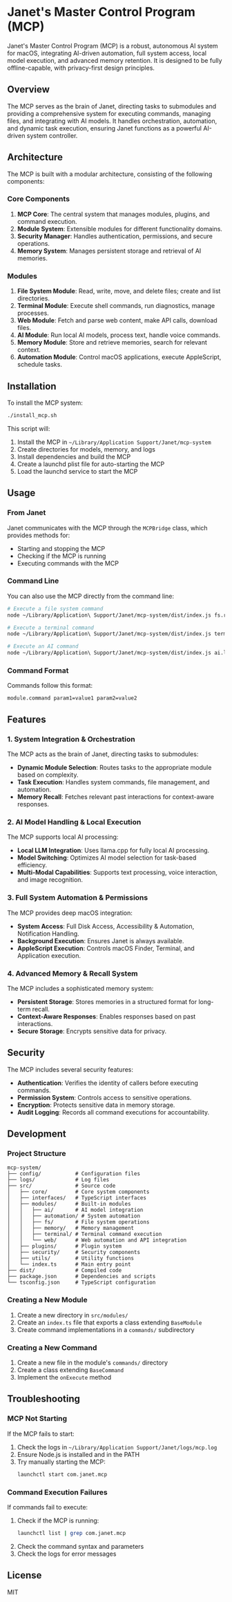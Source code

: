# Janet's Master Control Program (MCP)

Janet's Master Control Program (MCP) is a robust, autonomous AI system for macOS, integrating AI-driven automation, full system access, local model execution, and advanced memory retention. It is designed to be fully offline-capable, with privacy-first design principles.

## Overview

The MCP serves as the brain of Janet, directing tasks to submodules and providing a comprehensive system for executing commands, managing files, and integrating with AI models. It handles orchestration, automation, and dynamic task execution, ensuring Janet functions as a powerful AI-driven system controller.

## Architecture

The MCP is built with a modular architecture, consisting of the following components:

### Core Components

1. **MCP Core**: The central system that manages modules, plugins, and command execution.
2. **Module System**: Extensible modules for different functionality domains.
3. **Security Manager**: Handles authentication, permissions, and secure operations.
4. **Memory System**: Manages persistent storage and retrieval of AI memories.

### Modules

1. **File System Module**: Read, write, move, and delete files; create and list directories.
2. **Terminal Module**: Execute shell commands, run diagnostics, manage processes.
3. **Web Module**: Fetch and parse web content, make API calls, download files.
4. **AI Module**: Run local AI models, process text, handle voice commands.
5. **Memory Module**: Store and retrieve memories, search for relevant context.
6. **Automation Module**: Control macOS applications, execute AppleScript, schedule tasks.

## Installation

To install the MCP system:

```bash
./install_mcp.sh
```

This script will:
1. Install the MCP in `~/Library/Application Support/Janet/mcp-system`
2. Create directories for models, memory, and logs
3. Install dependencies and build the MCP
4. Create a launchd plist file for auto-starting the MCP
5. Load the launchd service to start the MCP

## Usage

### From Janet

Janet communicates with the MCP through the `MCPBridge` class, which provides methods for:

- Starting and stopping the MCP
- Checking if the MCP is running
- Executing commands with the MCP

### Command Line

You can also use the MCP directly from the command line:

```bash
# Execute a file system command
node ~/Library/Application\ Support/Janet/mcp-system/dist/index.js fs.readFile path=/path/to/file.txt

# Execute a terminal command
node ~/Library/Application\ Support/Janet/mcp-system/dist/index.js terminal.execute command="ls -la"

# Execute an AI command
node ~/Library/Application\ Support/Janet/mcp-system/dist/index.js ai.localModel prompt="Explain quantum computing" model=mistral-7b
```

### Command Format

Commands follow this format:

```
module.command param1=value1 param2=value2
```

## Features

### 1. System Integration & Orchestration

The MCP acts as the brain of Janet, directing tasks to submodules:

- **Dynamic Module Selection**: Routes tasks to the appropriate module based on complexity.
- **Task Execution**: Handles system commands, file management, and automation.
- **Memory Recall**: Fetches relevant past interactions for context-aware responses.

### 2. AI Model Handling & Local Execution

The MCP supports local AI processing:

- **Local LLM Integration**: Uses llama.cpp for fully local AI processing.
- **Model Switching**: Optimizes AI model selection for task-based efficiency.
- **Multi-Modal Capabilities**: Supports text processing, voice interaction, and image recognition.

### 3. Full System Automation & Permissions

The MCP provides deep macOS integration:

- **System Access**: Full Disk Access, Accessibility & Automation, Notification Handling.
- **Background Execution**: Ensures Janet is always available.
- **AppleScript Execution**: Controls macOS Finder, Terminal, and Application execution.

### 4. Advanced Memory & Recall System

The MCP includes a sophisticated memory system:

- **Persistent Storage**: Stores memories in a structured format for long-term recall.
- **Context-Aware Responses**: Enables responses based on past interactions.
- **Secure Storage**: Encrypts sensitive data for privacy.

## Security

The MCP includes several security features:

- **Authentication**: Verifies the identity of callers before executing commands.
- **Permission System**: Controls access to sensitive operations.
- **Encryption**: Protects sensitive data in memory storage.
- **Audit Logging**: Records all command executions for accountability.

## Development

### Project Structure

```
mcp-system/
├── config/           # Configuration files
├── logs/             # Log files
├── src/              # Source code
│   ├── core/         # Core system components
│   ├── interfaces/   # TypeScript interfaces
│   ├── modules/      # Built-in modules
│   │   ├── ai/       # AI model integration
│   │   ├── automation/ # System automation
│   │   ├── fs/       # File system operations
│   │   ├── memory/   # Memory management
│   │   ├── terminal/ # Terminal command execution
│   │   └── web/      # Web automation and API integration
│   ├── plugins/      # Plugin system
│   ├── security/     # Security components
│   ├── utils/        # Utility functions
│   └── index.ts      # Main entry point
├── dist/             # Compiled code
├── package.json      # Dependencies and scripts
└── tsconfig.json     # TypeScript configuration
```

### Creating a New Module

1. Create a new directory in `src/modules/`
2. Create an `index.ts` file that exports a class extending `BaseModule`
3. Create command implementations in a `commands/` subdirectory

### Creating a New Command

1. Create a new file in the module's `commands/` directory
2. Create a class extending `BaseCommand`
3. Implement the `onExecute` method

## Troubleshooting

### MCP Not Starting

If the MCP fails to start:

1. Check the logs in `~/Library/Application Support/Janet/logs/mcp.log`
2. Ensure Node.js is installed and in the PATH
3. Try manually starting the MCP:
   ```bash
   launchctl start com.janet.mcp
   ```

### Command Execution Failures

If commands fail to execute:

1. Check if the MCP is running:
   ```bash
   launchctl list | grep com.janet.mcp
   ```
2. Check the command syntax and parameters
3. Check the logs for error messages

## License

MIT 